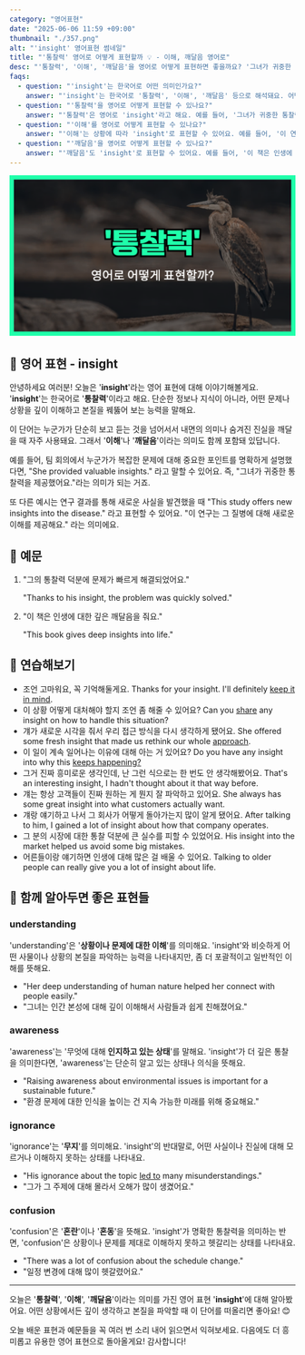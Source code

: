```yaml
---
category: "영어표현"
date: "2025-06-06 11:59 +09:00"
thumbnail: "./357.png"
alt: "'insight' 영어표현 썸네일"
title: "'통찰력' 영어로 어떻게 표현할까 💡 - 이해, 깨달음 영어로"
desc: "'통찰력', '이해', '깨달음'을 영어로 어떻게 표현하면 좋을까요? '그녀가 귀중한 통찰력을 제공했어요.', '이 책은 인생에 대한 깊은 깨달음을 줘요.' 등을 영어로 표현하는 법을 배워봅시다. 다양한 예문을 통해서 연습하고 본인의 표현으로 만들어 보세요."
faqs:
  - question: "'insight'는 한국어로 어떤 의미인가요?"
    answer: "'insight'는 한국어로 '통찰력', '이해', '깨달음' 등으로 해석돼요. 어떤 문제나 상황을 깊이 이해하고 본질을 꿰뚫어 보는 능력을 뜻해요."
  - question: "'통찰력'을 영어로 어떻게 표현할 수 있나요?"
    answer: "'통찰력'은 영어로 'insight'라고 해요. 예를 들어, '그녀가 귀중한 통찰력을 제공했어요.'는 'She provided valuable insights.'로 표현할 수 있어요."
  - question: "'이해'를 영어로 어떻게 표현할 수 있나요?"
    answer: "'이해'는 상황에 따라 'insight'로 표현할 수 있어요. 예를 들어, '이 연구는 그 질병에 대해 새로운 이해를 제공해요.'는 'This study offers new insights into the disease.'라고 할 수 있어요."
  - question: "'깨달음'을 영어로 어떻게 표현할 수 있나요?"
    answer: "'깨달음'도 'insight'로 표현할 수 있어요. 예를 들어, '이 책은 인생에 대한 깊은 깨달음을 줘요.'는 'This book gives deep insights into life.'라고 말할 수 있어요."
---
```


!['insight' 영어표현](./357.png)

## 🌟 영어 표현 - insight

안녕하세요 여러분! 오늘은 '**insight**'라는 영어 표현에 대해 이야기해볼게요. '**insight**'는 한국어로 '**통찰력**'이라고 해요. 단순한 정보나 지식이 아니라, 어떤 문제나 상황을 깊이 이해하고 본질을 꿰뚫어 보는 능력을 말해요.

이 단어는 누군가가 단순히 보고 듣는 것을 넘어서서 내면의 의미나 숨겨진 진실을 깨달을 때 자주 사용돼요. 그래서 '**이해**'나 '**깨달음**'이라는 의미도 함께 포함돼 있답니다.

예를 들어, 팀 회의에서 누군가가 복잡한 문제에 대해 중요한 포인트를 명확하게 설명했다면, "She provided valuable insights." 라고 말할 수 있어요. 즉, "그녀가 귀중한 통찰력을 제공했어요."라는 의미가 되는 거죠.

또 다른 예시는 연구 결과를 통해 새로운 사실을 발견했을 때 "This study offers new insights into the disease." 라고 표현할 수 있어요. "이 연구는 그 질병에 대해 새로운 이해를 제공해요." 라는 의미에요.

## 📖 예문

1. "그의 통찰력 덕분에 문제가 빠르게 해결되었어요."

   "Thanks to his insight, the problem was quickly solved."

2. "이 책은 인생에 대한 깊은 깨달음을 줘요."

   "This book gives deep insights into life."

## 💬 연습해보기

<ul data-interactive-list>
  <li data-interactive-item>
    <span data-toggler>조언 고마워요, 꼭 기억해둘게요.</span>
    <span data-answer>Thanks for your insight. I'll definitely <a href="/blog/in-english/222.keep-in-mind/">keep it in mind</a>.</span>
  </li>
  <li data-interactive-item>
    <span data-toggler>이 상황 어떻게 대처해야 할지 조언 좀 해줄 수 있어요?</span>
    <span data-answer>Can you <a href="/blog/in-english/248.share/">share</a> any insight on how to handle this situation?</span>
  </li>
  <li data-interactive-item>
    <span data-toggler>걔가 새로운 시각을 줘서 우리 접근 방식을 다시 생각하게 됐어요.</span>
    <span data-answer>She offered some fresh insight that made us rethink our whole <a href="/blog/in-english/267.approach/">approach</a>.</span>
  </li>
  <li data-interactive-item>
    <span data-toggler>이 일이 계속 일어나는 이유에 대해 아는 거 있어요?</span>
    <span data-answer>Do you have any insight into why this <a href="/blog/in-english/291.keep-ing/">keeps happening?</a></span>
  </li>
  <li data-interactive-item>
    <span data-toggler>그거 진짜 흥미로운 생각인데, 난 그런 식으로는 한 번도 안 생각해봤어요.</span>
    <span data-answer>That's an interesting insight, I hadn't thought about it that way before.</span>
  </li>
  <li data-interactive-item>
    <span data-toggler>걔는 항상 고객들이 진짜 원하는 게 뭔지 잘 파악하고 있어요.</span>
    <span data-answer>She always has some great insight into what customers actually want.</span>
  </li>
  <li data-interactive-item>
    <span data-toggler>걔랑 얘기하고 나서 그 회사가 어떻게 돌아가는지 많이 알게 됐어요.</span>
    <span data-answer>After talking to him, I gained a lot of insight about how that company operates.</span>
  </li>
  <li data-interactive-item>
    <span data-toggler>그 분의 시장에 대한 통찰 덕분에 큰 실수를 피할 수 있었어요.</span>
    <span data-answer>His insight into the market helped us avoid some big mistakes.</span>
  </li>
  <li data-interactive-item>
    <span data-toggler>어른들이랑 얘기하면 인생에 대해 많은 걸 배울 수 있어요.</span>
    <span data-answer>Talking to older people can really give you a lot of insight about life.</span>
  </li>
</ul>

## 🤝 함께 알아두면 좋은 표현들

### understanding

'understanding'은 '**상황이나 문제에 대한 이해**'를 의미해요. 'insight'와 비슷하게 어떤 사물이나 상황의 본질을 파악하는 능력을 나타내지만, 좀 더 포괄적이고 일반적인 이해를 뜻해요.

- "Her deep understanding of human nature helped her connect with people easily."
- "그녀는 인간 본성에 대해 깊이 이해해서 사람들과 쉽게 친해졌어요."

### awareness

'awareness'는 '무엇에 대해 **인지하고 있는 상태**'를 말해요. 'insight'가 더 깊은 통찰을 의미한다면, 'awareness'는 단순히 알고 있는 상태나 의식을 뜻해요.

- "Raising awareness about environmental issues is important for a sustainable future."
- "환경 문제에 대한 인식을 높이는 건 지속 가능한 미래를 위해 중요해요."

### ignorance

'ignorance'는 '**무지**'를 의미해요. 'insight'의 반대말로, 어떤 사실이나 진실에 대해 모르거나 이해하지 못하는 상태를 나타내요.

- "His ignorance about the topic [led to](/blog/vocab-1/004.lead-to/) many misunderstandings."
- "그가 그 주제에 대해 몰라서 오해가 많이 생겼어요."

### confusion

'confusion'은 '**혼란**'이나 '**혼동**'을 뜻해요. 'insight'가 명확한 통찰력을 의미하는 반면, 'confusion'은 상황이나 문제를 제대로 이해하지 못하고 헷갈리는 상태를 나타내요.

- "There was a lot of confusion about the schedule change."
- "일정 변경에 대해 많이 헷갈렸어요."

---

오늘은 '**통찰력**', '**이해**', '**깨달음**'이라는 의미를 가진 영어 표현 '**insight**'에 대해 알아봤어요. 어떤 상황에서든 깊이 생각하고 본질을 파악할 때 이 단어를 떠올리면 좋아요! 😊

오늘 배운 표현과 예문들을 꼭 여러 번 소리 내어 읽으면서 익혀보세요. 다음에도 더 흥미롭고 유용한 영어 표현으로 돌아올게요! 감사합니다!
